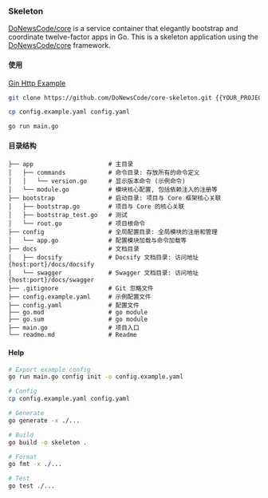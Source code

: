 ### Skeleton

[DoNewsCode/core](https://github.com/DoNewsCode/core) is a service container that elegantly bootstrap and coordinate twelve-factor apps in Go.
This is a skeleton application using the [DoNewsCode/core](https://github.com/DoNewsCode/core) framework.

#### 使用

[Gin Http Example](https://github.com/DoNewsCode/core-skeleton/tree/gin-http)

```bash
git clone https://github.com/DoNewsCode/core-skeleton.git {{YOUR_PROJECT_DIRECTORY}}

cp config.example.yaml config.yaml

go run main.go
```

#### 目录结构

```
├── app                     # 主目录
│   ├── commands            # 命令目录: 存放所有的命令定义
│   │   └── version.go      # 显示版本命令 (示例命令)
│   └── module.go           # 模块核心配置, 包括依赖注入的注册等
├── bootstrap               # 启动目录: 项目与 Core 框架核心关联
│   ├── bootstrap.go        # 项目与 Core 的核心关联
│   ├── bootstrap_test.go   # 测试
│   └── root.go             # 项目根命令
├── config                  # 全局配置目录: 全局模块的注册和管理
│   └── app.go              # 配置模块加载与命令加载等
├── docs                    # 文档目录
│   ├── docsify             # Docsify 文档目录: 访问地址 {host:port}/docs/docsify
│   └── swagger             # Swagger 文档目录: 访问地址 {host:port}/docs/swagger
├── .gitignore              # Git 忽略文件
├── config.example.yaml     # 示例配置文件
├── config.yaml             # 配置文件
├── go.mod                  # go module
├── go.sum                  # go module
├── main.go                 # 项目入口
└── readme.md               # Readme
```

#### Help

```bash
# Export example config
go run main.go config init -o config.example.yaml

# Config
cp config.example.yaml config.yaml

# Generate
go generate -x ./...

# Build
go build -o skeleton .

# Format
go fmt -x ./...

# Test
go test ./...
```
